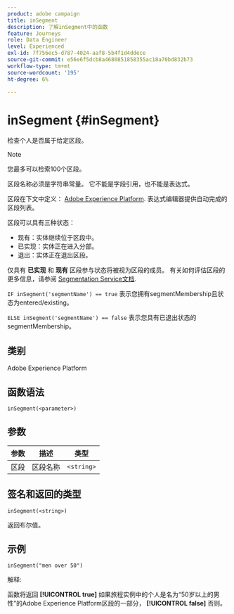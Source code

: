 ```yaml
---
product: adobe campaign
title: inSegment
description: 了解inSegment中的函数
feature: Journeys
role: Data Engineer
level: Experienced
exl-id: 7f756ec5-d787-4024-aaf8-5b4f1d4ddece
source-git-commit: e56e6f5dcb8a4680851858355ac18a70bd832b73
workflow-type: tm+mt
source-wordcount: '195'
ht-degree: 6%

---
```


# inSegment {#inSegment}

检查个人是否属于给定区段。

>[!NOTE]
>
>您最多可以检索100个区段。

区段名称必须是字符串常量。 它不能是字段引用，也不能是表达式。

区段在下文中定义： [Adobe Experience Platform](https://platform.adobe.com/segment/overview). 表达式编辑器提供自动完成的区段列表。

区段可以具有三种状态：

* 现有：实体继续位于区段中。
* 已实现：实体正在进入分部。
* 退出：实体正在退出区段。

仅具有 **已实现** 和 **现有** 区段参与状态将被视为区段的成员。 有关如何评估区段的更多信息，请参阅 [Segmentation Service文档](https://experienceleague.adobe.com/docs/experience-platform/segmentation/tutorials/evaluate-a-segment.html?lang=en#interpret-segment-results).

`IF inSegment('segmentName') == true` 表示您拥有segmentMembership且状态为entered/existing。

`ELSE inSegment('segmentName') == false` 表示您具有已退出状态的segmentMembership。

## 类别

Adobe Experience Platform

## 函数语法

`inSegment(<parameter>)`

## 参数

| 参数 | 描述 | 类型 |
|--- |--- |--- |
| 区段 | 区段名称 | `<string>` |

## 签名和返回的类型

`inSegment(<string>)`

返回布尔值。

## 示例

`inSegment("men over 50")`

解释:

函数将返回 **[!UICONTROL true]** 如果旅程实例中的个人是名为“50岁以上的男性”的Adobe Experience Platform区段的一部分， **[!UICONTROL false]** 否则。
